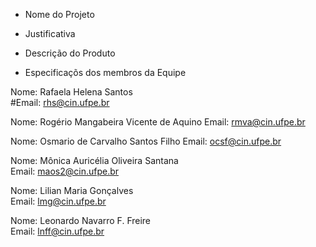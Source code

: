 - Nome do Projeto

- Justificativa

- Descrição do Produto


- Especificaçõs dos membros da Equipe

Nome:  Rafaela Helena Santos	
#Email: rhs@cin.ufpe.br

Nome:  Rogério Mangabeira Vicente de Aquino	
Email: rmva@cin.ufpe.br

Nome:  Osmario de Carvalho Santos Filho	
Email: ocsf@cin.ufpe.br

Nome:  Mônica Auricélia Oliveira Santana	
Email: maos2@cin.ufpe.br

Nome:  Lilian Maria Gonçalves	
Email: lmg@cin.ufpe.br

Nome:  Leonardo Navarro F. Freire	
Email: lnff@cin.ufpe.br
